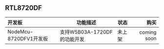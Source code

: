 


## RTL8720DF

|    开发板    |     功能描述     |   状态   |   购买   |
|:-------| ---------------| ------| ------: |
| NodeMcu-8720DFV1开发板 |        支持W5B03A-1720DF的功能开发        |  未上架 | coming soon |